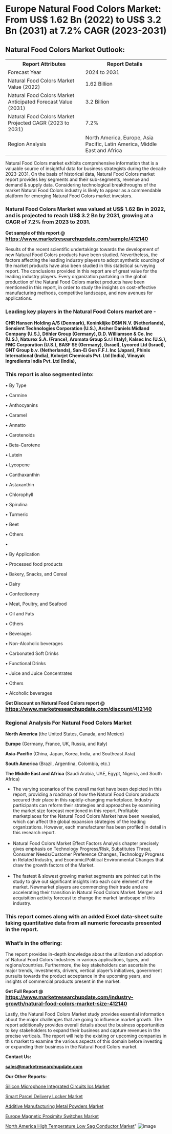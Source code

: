 # Europe Natural Food Colors Market: From US$ 1.62 Bn (2022) to US$ 3.2 Bn (2031) at 7.2% CAGR (2023-2031)

<html>
<body>

<h2>Natural Food Colors Market Outlook:</h2>

<table>
  <tr>
    <th>Report Attributes</th>
    <th>Report Details</th>
  </tr>
  <tr>
    <td>Forecast Year</td>
    <td>2024 to 2031</td>
  </tr>
  <tr>
    <td>Natural Food Colors Market Value (2022)</td>
    <td>1.62 Billion</td>
  </tr>
  <tr>
    <td>Natural Food Colors Market Anticipated Forecast Value (2031)</td>
    <td>3.2 Billion</td>
  </tr>
  <tr>
    <td>Natural Food Colors Market Projected CAGR (2023 to 2031)</td>
    <td>7.2%</td>
  </tr>
  <tr>
    <td>Region Analysis</td>
    <td>North America, Europe, Asia Pacific, Latin America, Middle East and Africa</td>
  </tr>
</table>

</body>
</html>

Natural Food Colors market exhibits comprehensive information that is a valuable source of insightful data for business strategists during the decade 2023-2031. On the basis of historical data, Natural Food Colors market report provides key segments and their sub-segments, revenue and demand &amp; supply data. Considering technological breakthroughs of the market Natural Food Colors industry is likely to appear as a commendable platform for emerging Natural Food Colors market investors.

<strong><h3>Natural Food Colors Market was valued at US$ 1.62 Bn in 2022, and is projected to reach US$ 3.2 Bn by 2031, growing at a CAGR of 7.2% from 2023 to 2031.</h3></strong>

<strong>Get sample of this report @ <a href=https://www.marketresearchupdate.com/sample/412140><font size=3 color=#0000ff>https://www.marketresearchupdate.com/sample/412140</font></a></strong>

Results of the recent scientific undertakings towards the development of new Natural Food Colors products have been studied. Nevertheless, the factors affecting the leading industry players to adopt synthetic sourcing of the market products have also been studied in this statistical surveying report. The conclusions provided in this report are of great value for the leading industry players. Every organization partaking in the global production of the Natural Food Colors market products have been mentioned in this report, in order to study the insights on cost-effective manufacturing methods, competitive landscape, and new avenues for applications.

<strong><h3>Leading key players in the Natural Food Colors market are -</h3></strong>

<strong>CHR Hansen Holding A/S (Denmark), Koninklijke DSM N.V. (Netherlands), Sensient Technologies Corporation (U.S.), Archer Daniels Midland Company (U.S.), Döhler Group (Germany), D.D. Williamson & Co. Inc (U.S.), Naturex S.A. (France), Aromata Group S.r.l (Italy), Kalsec Inc (U.S.), FMC Corporation (U.S.), BASF SE (Germany), (Israel), Lycored Ltd (Israel), GNT Group b.v. (Netherlands), San-Ei Gen F.F.I. Inc (Japan), Phinix International (India), Kolorjet Chemicals Pvt. Ltd (India), Vinayak Ingredients India Pvt. Ltd (India),</strong>

<strong><h3>This report is also segmented into:</h3></strong>

• By Type             

• Carmine

• Anthocyanins

• Caramel

• Annatto

• Carotenoids

• Beta-Carotene

• Lutein

• Lycopene

• Canthaxanthin

• Astaxanthin

• Chlorophyll

• Spirulina

• Turmeric

• Beet

• Others

• 

• By Application

• Processed food products

• Bakery, Snacks, and Cereal

• Dairy

• Confectionery

• Meat, Poultry, and Seafood

• Oil and Fats

• Others

• Beverages

• Non-Alcoholic beverages

• Carbonated Soft Drinks

• Functional Drinks

• Juice and Juice Concentrates

• Others

• Alcoholic beverages

<strong>Get Discount on Natural Food Colors report @ <a href=https://www.marketresearchupdate.com/discount/412140><font size=3 color=#0000ff>https://www.marketresearchupdate.com/discount/412140</font></a></strong>

<strong><h3>Regional Analysis For Natural Food Colors Market</h3></strong>

<strong>North America</strong> (the United States, Canada, and Mexico)

<strong>Europe</strong> (Germany, France, UK, Russia, and Italy)

<strong>Asia-Pacific</strong> (China, Japan, Korea, India, and Southeast Asia)

<strong>South America</strong> (Brazil, Argentina, Colombia, etc.)

<strong>The Middle East and Africa</strong> (Saudi Arabia, UAE, Egypt, Nigeria, and South Africa)

<ul>
  <li>The varying scenarios of the overall market have been depicted in this report, providing a roadmap of how the Natural Food Colors products secured their place in this rapidly-changing marketplace. Industry participants can reform their strategies and approaches by examining the market size forecast mentioned in this report. Profitable marketplaces for the Natural Food Colors Market have been revealed, which can affect the global expansion strategies of the leading organizations. However, each manufacturer has been profiled in detail in this research report.</li><br>
  <li>Natural Food Colors Market Effect Factors Analysis chapter precisely gives emphasis on Technology Progress/Risk, Substitutes Threat, Consumer Needs/Customer Preference Changes, Technology Progress in Related Industry, and Economic/Political Environmental Changes that draw the growth factors of the Market.</li><br>
  <li>The fastest &amp; slowest growing market segments are pointed out in the study to give out significant insights into each core element of the market. Newmarket players are commencing their trade and are accelerating their transition in Natural Food Colors Market. Merger and acquisition activity forecast to change the market landscape of this industry.</li>
</ul>
<strong><h3>This report comes along with an added Excel data-sheet suite taking quantitative data from all numeric forecasts presented in the report.</h3></strong>

<strong><h3>What’s in the offering:</h3></strong> The report provides in-depth knowledge about the utilization and adoption of Natural Food Colors Industries in various applications, types, and regions/countries. Furthermore, the key stakeholders can ascertain the major trends, investments, drivers, vertical player’s initiatives, government pursuits towards the product acceptance in the upcoming years, and insights of commercial products present in the market.

<strong>Get Full Report @ <a href=https://www.marketresearchupdate.com/industry-growth/natural-food-colors-market-size-412140><font size=3 color=#0000ff>https://www.marketresearchupdate.com/industry-growth/natural-food-colors-market-size-412140</font></a></strong>

Lastly, the Natural Food Colors Market study provides essential information about the major challenges that are going to influence market growth. The report additionally provides overall details about the business opportunities to key stakeholders to expand their business and capture revenues in the precise verticals. The report will help the existing or upcoming companies in this market to examine the various aspects of this domain before investing or expanding their business in the Natural Food Colors market.

<strong>Contact Us:</strong>

<strong>sales@marketresearchupdate.com</strong>

<strong>Our Other Reports:</strong>

<a href=https://www.linkedin.com/pulse/silicon-microphone-integrated-circuits-ics-market>Silicon Microphone Integrated Circuits Ics Market</a>

<a href=https://www.linkedin.com/pulse/smart-parcel-delivery-locker-market-size-set>Smart Parcel Delivery Locker Market</a>

<a href=https://www.linkedin.com/pulse/additive-manufacturing-metal-powders-market-sizing-up>Additive Manufacturing Metal Powders Market</a>

<a href=https://www.linkedin.com/pulse/europe-magnetic-proximity-switches-market-2023-2030>Europe Magnetic Proximity Switches Market</a>

<a href=https://www.linkedin.com/pulse/north-america-high-temperature-low-sag-conductor-market>North America High Temperature Low Sag Conductor Market</a>"
![image](https://github.com/rutujamande/Market-Report-Analysis/assets/158454097/39fd845b-4727-4aaa-8a0f-976969f91bfe)
